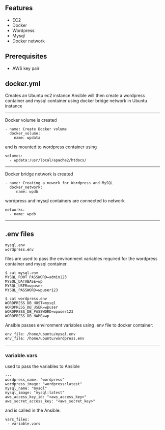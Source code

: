 ## Features

 - EC2
 - Docker
 - Wordpress
 - Mysql
 - Docker network

## Prerequisites

 - AWS key pair

## docker.yml

Creates an Ubuntu ec2 instance
Ansible will then create a wordpress container and mysql container using docker bridge network in Ubuntu instance

---
Docker volume is created

    - name: Create Docker volume
      docker_volume:
        name: wpdata

and is mounted to wordpress container using

    volumes:
      - wpdata:/usr/local/apache2/htdocs/

---

Docker bridge network is created

    - name: Creating a nework for Wordpress and MySQL
      docker_network:
         name: wpdb

wordpress and mysql containers are connected to network 

    networks:
      - name: wpdb
---

## .env files

    mysql.env
    wordpress.env

files are used to pass the environment variables required for the wordpress container and mysql container.

    $ cat mysql.env 
    MYSQL_ROOT_PASSWORD=admin123
    MYSQL_DATABASE=wp
    MYSQL_USER=wpuser
    MYSQL_PASSWORD=wpuser123

    $ cat wordpress.env 
    WORDPRESS_DB_HOST=mysql
    WORDPRESS_DB_USER=wpuser
    WORDPRESS_DB_PASSWORD=wpuser123
    WORDPRESS_DB_NAME=wp

Ansible passes environment variables using .env file to docker container:

    env_file: /home/ubuntu/mysql.env
    env_file: /home/ubuntu/wordpress.env

---

### variable.vars

used to pass the variables to Ansible

    ---
    wordpress_name: "wordpress"
    wordpress_image: "wordpress:latest"
    mysql_name: "mysql"
    mysql_image: "mysql:latest"
    aws_access_key_id: "<aws_access_key>"
    aws_secret_access_key: "<aws_secret_key>"

and is called in the Ansible:

    vars_files:
     - variable.vars

